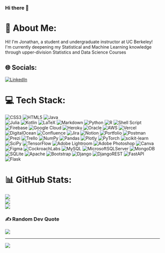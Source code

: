 ### Hi there 👋

<!--
**jonathanferrari/jonathanferrari** is a ✨ _special_ ✨ repository because its `README.md` (this file) appears on your GitHub profile.

Here are some ideas to get you started:

- 🔭 I’m currently working on ...
- 🌱 I’m currently learning ...
- 👯 I’m looking to collaborate on ...
- 🤔 I’m looking for help with ...
- 💬 Ask me about ...
- 📫 How to reach me: ...
- 😄 Pronouns: ...
- ⚡ Fun fact: ...
-->
# 💫 About Me:
Hi! I'm Jonathan, a student and undergraduate instructor at UC Berkeley!<br>I'm currently deepening my Statistical and Machine Learning knowledge through upper-division Statistics and Data Science Courses


## 🌐 Socials:
[![LinkedIn](https://img.shields.io/badge/LinkedIn-%230077B5.svg?logo=linkedin&logoColor=white)](https://linkedin.com/in/jonathanferrari) 

# 💻 Tech Stack:
![CSS3](https://img.shields.io/badge/css3-%231572B6.svg?style=plastic&logo=css3&logoColor=white) 
![HTML5](https://img.shields.io/badge/html5-%23E34F26.svg?style=plastic&logo=html5&logoColor=white) 
![Java](https://img.shields.io/badge/java-%23ED8B00.svg?style=plastic&logo=java&logoColor=white) 	
![Julia](https://img.shields.io/badge/-Julia-9558B2?style=plastic&logo=julia&logoColor=white) 
![Kotlin](https://img.shields.io/badge/kotlin-%230095D5.svg?style=plastic&logo=kotlin&logoColor=white) 
![LaTeX](https://img.shields.io/badge/latex-%23008080.svg?style=plastic&logo=latex&logoColor=white) 
![Markdown](https://img.shields.io/badge/markdown-%23000000.svg?style=plastic&logo=markdown&logoColor=white) 
![Python](https://img.shields.io/badge/python-3670A0?style=plastic&logo=python&logoColor=ffdd54) 
![R](https://img.shields.io/badge/r-%23276DC3.svg?style=plastic&logo=r&logoColor=white) 
![Shell Script](https://img.shields.io/badge/shell_script-%23121011.svg?style=plastic&logo=gnu-bash&logoColor=white) 
![Firebase](https://img.shields.io/badge/firebase-%23039BE5.svg?style=plastic&logo=firebase) 
![Google Cloud](https://img.shields.io/badge/Google%20Cloud-%234285F4.svg?style=plastic&logo=google-cloud&logoColor=white) 
![Heroku](https://img.shields.io/badge/heroku-%23430098.svg?style=plastic&logo=heroku&logoColor=white) 
![Oracle](https://img.shields.io/badge/Oracle-F80000?style=plastic&logo=oracle&logoColor=white) 
![AWS](https://img.shields.io/badge/AWS-%23FF9900.svg?style=plastic&logo=amazon-aws&logoColor=white) 
![Vercel](https://img.shields.io/badge/vercel-%23000000.svg?style=plastic&logo=vercel&logoColor=white) 
![DigitalOcean](https://img.shields.io/badge/DigitalOcean-%230167ff.svg?style=plastic&logo=digitalOcean&logoColor=white) 
![Confluence](https://img.shields.io/badge/confluence-%23172BF4.svg?style=plastic&logo=confluence&logoColor=white) 
![Jira](https://img.shields.io/badge/jira-%230A0FFF.svg?style=plastic&logo=jira&logoColor=white) 
![Notion](https://img.shields.io/badge/Notion-%23000000.svg?style=plastic&logo=notion&logoColor=white) 
![Portfolio](https://img.shields.io/badge/Portfolio-%23000000.svg?style=plastic&logo=firefox&logoColor=#FF7139) 
![Postman](https://img.shields.io/badge/Postman-FF6C37?style=plastic&logo=postman&logoColor=white) 
![Prezi](https://img.shields.io/badge/Prezi-%23000000.svg?style=plastic&logo=Prezi&logoColor=white) 
![Trello](https://img.shields.io/badge/Trello-%23026AA7.svg?style=plastic&logo=Trello&logoColor=white) 
![NumPy](https://img.shields.io/badge/numpy-%23013243.svg?style=plastic&logo=numpy&logoColor=white) 
![Pandas](https://img.shields.io/badge/pandas-%23150458.svg?style=plastic&logo=pandas&logoColor=white) 
![Plotly](https://img.shields.io/badge/Plotly-%233F4F75.svg?style=plastic&logo=plotly&logoColor=white) 
![PyTorch](https://img.shields.io/badge/PyTorch-%23EE4C2C.svg?style=plastic&logo=PyTorch&logoColor=white) 
![scikit-learn](https://img.shields.io/badge/scikit--learn-%23F7931E.svg?style=plastic&logo=scikit-learn&logoColor=white) 
![SciPy](https://img.shields.io/badge/SciPy-%230C55A5.svg?style=plastic&logo=scipy&logoColor=%white) 
![TensorFlow](https://img.shields.io/badge/TensorFlow-%23FF6F00.svg?style=plastic&logo=TensorFlow&logoColor=white) 
![Adobe Lightroom](https://img.shields.io/badge/Adobe%20Lightroom-31A8FF.svg?style=plastic&logo=Adobe%20Lightroom&logoColor=white) 
![Adobe Photoshop](https://img.shields.io/badge/adobephotoshop-%2331A8FF.svg?style=plastic&logo=adobephotoshop&logoColor=white) 
![Canva](https://img.shields.io/badge/Canva-%2300C4CC.svg?style=plastic&logo=Canva&logoColor=white) 	
![Figma](https://img.shields.io/badge/figma-%23F24E1E.svg?style=plastic&logo=figma&logoColor=white) 
![CockroachLabs](https://img.shields.io/badge/Cockroach%20Labs-6933FF?style=plastic&logo=Cockroach%20Labs&logoColor=white) 
![MySQL](https://img.shields.io/badge/mysql-%2300f.svg?style=plastic&logo=mysql&logoColor=white) 
![MicrosoftSQLServer](https://img.shields.io/badge/Microsoft%20SQL%20Sever-CC2927?style=plastic&logo=microsoft%20sql%20server&logoColor=white) 
![MongoDB](https://img.shields.io/badge/MongoDB-%234ea94b.svg?style=plastic&logo=mongodb&logoColor=white) 
![SQLite](https://img.shields.io/badge/sqlite-%2307405e.svg?style=plastic&logo=sqlite&logoColor=white) 
![Apache](https://img.shields.io/badge/apache-%23D42029.svg?style=plastic&logo=apache&logoColor=white)
![Bootstrap](https://img.shields.io/badge/bootstrap-%23563D7C.svg?style=plastic&logo=bootstrap&logoColor=white) 
![Django](https://img.shields.io/badge/django-%23092E20.svg?style=plastic&logo=django&logoColor=white) 
![DjangoREST](https://img.shields.io/badge/DJANGO-REST-ff1709?style=plastic&logo=django&logoColor=white&color=ff1709&labelColor=gray) 
![FastAPI](https://img.shields.io/badge/FastAPI-005571?style=plastic&logo=fastapi) 
![Flask](https://img.shields.io/badge/flask-%23000.svg?style=plastic&logo=flask&logoColor=white)

# 📊 GitHub Stats:
![](https://github-readme-stats.vercel.app/api?username=jonathanferrari&theme=darcula&hide_border=true&include_all_commits=false&count_private=true)<br/>
![](https://github-readme-streak-stats.herokuapp.com/?user=jonathanferrari&theme=darcula&hide_border=true)<br/>
![](https://github-readme-stats.vercel.app/api/top-langs/?username=jonathanferrari&theme=darcula&hide_border=true&include_all_commits=true&count_private=true&layout=compact)


### ✍️ Random Dev Quote
![](https://quotes-github-readme.vercel.app/api?type=vetical&theme=darcula)

---
[![](https://visitcount.itsvg.in/api?id=jonathanferrari&icon=1&color=1)](https://visitcount.itsvg.in)

<!-- Proudly created with GPRM ( https://gprm.itsvg.in ) -->

